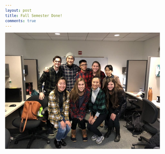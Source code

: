```yaml
---
layout: post
title: Fall Semester Done!
comments: true
---
```


![title](/images/fall2019_biostats_cohort)
